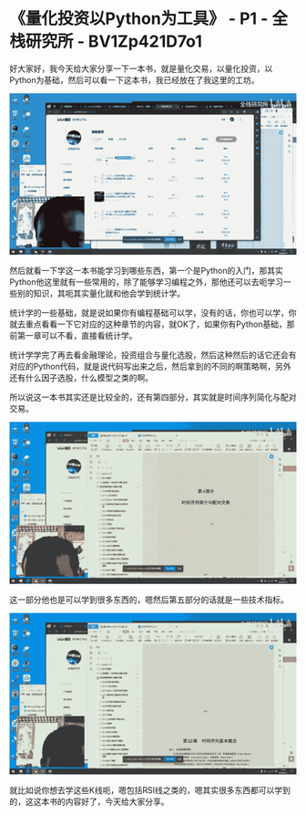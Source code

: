 # 《量化投资以Python为工具》 - P1 - 全栈研究所 - BV1Zp421D7o1

好大家好，我今天给大家分享一下一本书，就是量化交易，以量化投资，以Python为基础，然后可以看一下这本书，我已经放在了我这里的工坊。



![](img/9c66ae2ffda23b19840df86090aefb22_1.png)

然后就看一下学这一本书能学习到哪些东西，第一个是Python的入门，那其实Python他这里就有一些常用的，除了能够学习编程之外，那他还可以去呃学习一些别的知识，其呃其实量化就和他会学到统计学。

统计学的一些基础，就是说如果你有编程基础可以学，没有的话，你也可以学，你就去重点看看一下它对应的这种章节的内容，就OK了，如果你有Python基础，那前第一章可以不看，直接看统计学。

统计学学完了再去看金融理论，投资组合与量化选股，然后这种然后的话它还会有对应的Python代码，就是说代码写出来之后，然后拿到的不同的啊策略啊，另外还有什么因子选股，什么模型之类的啊。

所以说这一本书其实还是比较全的，还有第四部分，其实就是时间序列简化与配对交易。

![](img/9c66ae2ffda23b19840df86090aefb22_3.png)

这一部分他也是可以学到很多东西的，嗯然后第五部分的话就是一些技术指标。

![](img/9c66ae2ffda23b19840df86090aefb22_5.png)

就比如说你想去学这些K线呃，嗯包括RSI线之类的，嗯其实很多东西都可以学到的，这这本书的内容好了，今天给大家分享。

